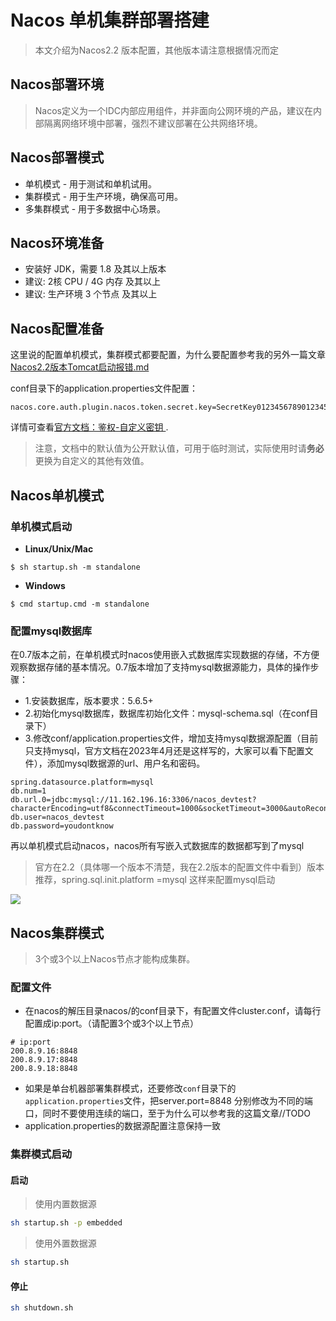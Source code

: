 # Nacos 单机集群部署搭建

> 本文介绍为Nacos2.2 版本配置，其他版本请注意根据情况而定

## Nacos部署环境

> Nacos定义为一个IDC内部应用组件，并非面向公网环境的产品，建议在内部隔离网络环境中部署，强烈不建议部署在公共网络环境。

## Nacos部署模式

- 单机模式 - 用于测试和单机试用。
- 集群模式 - 用于生产环境，确保高可用。
- 多集群模式 - 用于多数据中心场景。

## Nacos环境准备

- 安装好 JDK，需要 1.8 及其以上版本
- 建议: 2核 CPU / 4G 内存 及其以上
- 建议: 生产环境 3 个节点 及其以上

## Nacos配置准备

这里说的配置单机模式，集群模式都要配置，为什么要配置参考我的另外一篇文章 [Nacos2.2版本Tomcat启动报错.md](/micro-service/nacos/error/Nacos2.2版本Tomcat启动报错.html)

conf目录下的application.properties文件配置：

```properties
nacos.core.auth.plugin.nacos.token.secret.key=SecretKey012345678901234567890123456789012345678901234567890123456789
```

详情可查看[官方文档：鉴权-自定义密钥 ](https://nacos.io/zh-cn/docs/v2/guide/plugin/auth-plugin.html).

> 注意，文档中的默认值为公开默认值，可用于临时测试，实际使用时请**务必**更换为自定义的其他有效值。

## Nacos单机模式

### 单机模式启动

- **Linux/Unix/Mac**

```shell
$ sh startup.sh -m standalone
```

- **Windows**

```shell
$ cmd startup.cmd -m standalone
```

### 配置mysql数据库

在0.7版本之前，在单机模式时nacos使用嵌入式数据库实现数据的存储，不方便观察数据存储的基本情况。0.7版本增加了支持mysql数据源能力，具体的操作步骤：

- 1.安装数据库，版本要求：5.6.5+
- 2.初始化mysql数据库，数据库初始化文件：mysql-schema.sql（在conf目录下）
- 3.修改conf/application.properties文件，增加支持mysql数据源配置（目前只支持mysql，官方文档在2023年4月还是这样写的，大家可以看下配置文件），添加mysql数据源的url、用户名和密码。

```properties
spring.datasource.platform=mysql
db.num=1
db.url.0=jdbc:mysql://11.162.196.16:3306/nacos_devtest?characterEncoding=utf8&connectTimeout=1000&socketTimeout=3000&autoReconnect=true
db.user=nacos_devtest
db.password=youdontknow
```

再以单机模式启动nacos，nacos所有写嵌入式数据库的数据都写到了mysql

> 官方在2.2（具体哪一个版本不清楚，我在2.2版本的配置文件中看到）版本推荐，spring.sql.init.platform =mysql 这样来配置mysql启动

![](http://image.edkso.cn/blog/image-20230410230112943.png)

## Nacos集群模式

> 3个或3个以上Nacos节点才能构成集群。

### 配置文件

- 在nacos的解压目录nacos/的conf目录下，有配置文件cluster.conf，请每行配置成ip:port。（请配置3个或3个以上节点）

```shell
# ip:port
200.8.9.16:8848
200.8.9.17:8848
200.8.9.18:8848
```

- 如果是单台机器部署集群模式，还要修改`conf`目录下的`application.properties`文件，把server.port=8848 分别修改为不同的端口，同时不要使用连续的端口，至于为什么可以参考我的这篇文章//TODO
- application.properties的数据源配置注意保持一致

### 集群模式启动

#### 启动

> 使用内置数据源

```bash
sh startup.sh -p embedded
```

> 使用外置数据源

```bash
sh startup.sh
```

#### 停止

```bash
sh shutdown.sh
```



